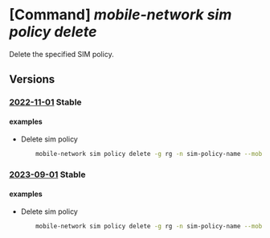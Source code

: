# [Command] _mobile-network sim policy delete_

Delete the specified SIM policy.

## Versions

### [2022-11-01](/Resources/mgmt-plane/L3N1YnNjcmlwdGlvbnMve30vcmVzb3VyY2Vncm91cHMve30vcHJvdmlkZXJzL21pY3Jvc29mdC5tb2JpbGVuZXR3b3JrL21vYmlsZW5ldHdvcmtzL3t9L3NpbXBvbGljaWVzL3t9/2022-11-01.xml) **Stable**

<!-- mgmt-plane /subscriptions/{}/resourcegroups/{}/providers/microsoft.mobilenetwork/mobilenetworks/{}/simpolicies/{} 2022-11-01 -->

#### examples

- Delete sim policy
    ```bash
        mobile-network sim policy delete -g rg -n sim-policy-name --mobile-network-name mobile-network-name
    ```

### [2023-09-01](/Resources/mgmt-plane/L3N1YnNjcmlwdGlvbnMve30vcmVzb3VyY2Vncm91cHMve30vcHJvdmlkZXJzL21pY3Jvc29mdC5tb2JpbGVuZXR3b3JrL21vYmlsZW5ldHdvcmtzL3t9L3NpbXBvbGljaWVzL3t9/2023-09-01.xml) **Stable**

<!-- mgmt-plane /subscriptions/{}/resourcegroups/{}/providers/microsoft.mobilenetwork/mobilenetworks/{}/simpolicies/{} 2023-09-01 -->

#### examples

- Delete sim policy
    ```bash
        mobile-network sim policy delete -g rg -n sim-policy-name --mobile-network-name mobile-network-name
    ```
